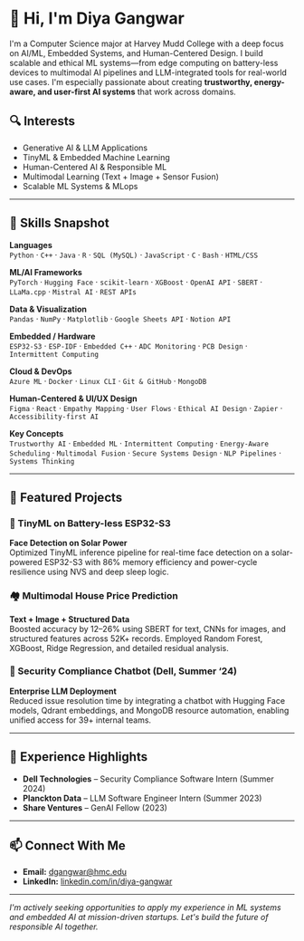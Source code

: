 # 👋 Hi, I'm Diya Gangwar

I'm a Computer Science major at Harvey Mudd College with a deep focus on AI/ML, Embedded Systems, and Human-Centered Design. I build scalable and ethical ML systems—from edge computing on battery-less devices to multimodal AI pipelines and LLM-integrated tools for real-world use cases. I'm especially passionate about creating **trustworthy, energy-aware, and user-first AI systems** that work across domains.

## 🔍 Interests
- Generative AI & LLM Applications
- TinyML & Embedded Machine Learning
- Human-Centered AI & Responsible ML
- Multimodal Learning (Text + Image + Sensor Fusion)
- Scalable ML Systems & MLops

---

## 🧠 Skills Snapshot

**Languages**  
`Python` · `C++` · `Java` · `R` · `SQL (MySQL)` · `JavaScript` · `C` · `Bash` · `HTML/CSS`

**ML/AI Frameworks**  
`PyTorch` · `Hugging Face` · `scikit-learn` · `XGBoost` · `OpenAI API` · `SBERT` · `LLaMa.cpp` · `Mistral AI` · `REST APIs`

**Data & Visualization**  
`Pandas` · `NumPy` · `Matplotlib` · `Google Sheets API` · `Notion API`

**Embedded / Hardware**  
`ESP32-S3` · `ESP-IDF` · `Embedded C++` · `ADC Monitoring` · `PCB Design` · `Intermittent Computing`

**Cloud & DevOps**  
`Azure ML` · `Docker` · `Linux CLI` · `Git & GitHub` · `MongoDB`

**Human-Centered & UI/UX Design**  
`Figma` · `React` · `Empathy Mapping` · `User Flows` · `Ethical AI Design` · `Zapier` · `Accessibility-first AI`

**Key Concepts**  
`Trustworthy AI` · `Embedded ML` · `Intermittent Computing` · `Energy-Aware Scheduling` · `Multimodal Fusion` · `Secure Systems Design` · `NLP Pipelines` · `Systems Thinking`

---

## 🚀 Featured Projects

### 🔋 TinyML on Battery-less ESP32-S3
**Face Detection on Solar Power**  
Optimized TinyML inference pipeline for real-time face detection on a solar-powered ESP32-S3 with 86% memory efficiency and power-cycle resilience using NVS and deep sleep logic.

### 🏘️ Multimodal House Price Prediction
**Text + Image + Structured Data**  
Boosted accuracy by 12–26% using SBERT for text, CNNs for images, and structured features across 52K+ records. Employed Random Forest, XGBoost, Ridge Regression, and detailed residual analysis.

### 🧠 Security Compliance Chatbot (Dell, Summer ‘24)
**Enterprise LLM Deployment**  
Reduced issue resolution time by integrating a chatbot with Hugging Face models, Qdrant embeddings, and MongoDB resource automation, enabling unified access for 39+ internal teams.

---

## 💼 Experience Highlights

- **Dell Technologies** – Security Compliance Software Intern (Summer 2024)  
- **Planckton Data** – LLM Software Engineer Intern (Summer 2023)  
- **Share Ventures** – GenAI Fellow (2023)

---

## 📫 Connect With Me

- **Email:** dgangwar@hmc.edu  
- **LinkedIn:** [linkedin.com/in/diya-gangwar](https://www.linkedin.com/in/diya-gangwar-a24274208)  

---

_I'm actively seeking opportunities to apply my experience in ML systems and embedded AI at mission-driven startups. Let's build the future of responsible AI together._
